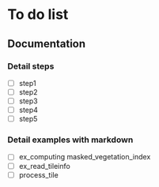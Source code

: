 # To do list
## Documentation
### Detail steps
- [ ] step1
- [ ] step2
- [ ] step3
- [ ] step4
- [ ] step5
### Detail examples with markdown
- [ ] ex_computing masked_vegetation_index
- [ ] ex_read_tileinfo
- [ ] process_tile
